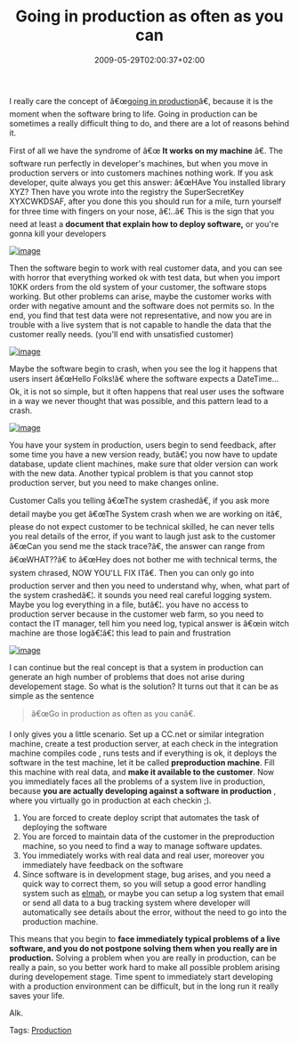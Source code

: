 ﻿---
title: "Going in production as often as you can"
description: ""
date: 2009-05-29T02:00:37+02:00
draft: false
tags: [Experiences]
categories: [Experiences]
---
I really care the concept of â€œ[going in production](http://www.codewrecks.com/blog/index.php/2009/05/09/good-programmers-put-code-in-production/)â€, because it is the moment when the software bring to life. Going in production can be sometimes a really difficult thing to do, and there are a lot of reasons behind it.

First of all we have the syndrome of â€œ **It works on my machine** â€. The software run perfectly in developer's machines, but when you move in production servers or into customers machines nothing work. If you ask developer, quite always you get this answer: â€œHAve You installed library XYZ? Then have you wrote into the registry the SuperSecretKey XYXCWKDSAF, after you done this you should run for a mile, turn yourself for three time with fingers on your nose, â€¦..â€ This is the sign that you need at least a  **document that explain how to deploy software,** or you're gonna kill your developers

[![image](https://www.codewrecks.com/blog/wp-content/uploads/2009/05/image-thumb8.png "image")](https://www.codewrecks.com/blog/wp-content/uploads/2009/05/image8.png)

Then the software begin to work with real customer data, and you can see with horror that everything worked ok with test data, but when you import 10KK orders from the old system of your customer, the software stops working. But other problems can arise, maybe the customer works with order with negative amount and the software does not permits so. In the end, you find that test data were not representative, and now you are in trouble with a live system that is not capable to handle the data that the customer really needs. (you'll end with unsatisfied customer)

[![image](https://www.codewrecks.com/blog/wp-content/uploads/2009/05/image-thumb9.png "image")](https://www.codewrecks.com/blog/wp-content/uploads/2009/05/image9.png)

Maybe the software begin to crash, when you see the log it happens that users insert â€œHello Folks!â€ where the software expects a DateTime…Ok, it is not so simple, but it often happens that real user uses the software in a way we never thought that was possible, and this pattern lead to a crash.

[![image](https://www.codewrecks.com/blog/wp-content/uploads/2009/05/image-thumb10.png "image")](https://www.codewrecks.com/blog/wp-content/uploads/2009/05/image10.png)

You have your system in production, users begin to send feedback, after some time you have a new version ready, butâ€¦ you now have to update database, update client machines, make sure that older version can work with the new data. Another typical problem is that you cannot stop production server, but you need to make changes online.

Customer Calls you telling â€œThe system crashedâ€, if you ask more detail maybe you get â€œThe System crash when we are working on itâ€, please do not expect customer to be technical skilled, he can never tells you real details of the error, if you want to laugh just ask to the customer â€œCan you send me the stack trace?â€, the answer can range from â€œWHAT??â€ to â€œHey does not bother me with technical terms, the system chrased, NOW YOU'LL FIX ITâ€. Then you can only go into production server and then you need to understand why, when, what part of the system crashedâ€¦. it sounds you need real careful logging system. Maybe you log everything in a file, butâ€¦. you have no access to production server because in the customer web farm, so you need to contact the IT manager, tell him you need log, typical answer is â€œin witch machine are those logâ€¦â€¦ this lead to pain and frustration

[![image](https://www.codewrecks.com/blog/wp-content/uploads/2009/05/image-thumb11.png "image")](https://www.codewrecks.com/blog/wp-content/uploads/2009/05/image11.png)

I can continue but the real concept is that a system in production can generate an high number of problems that does not arise during developement stage. So what is the solution? It turns out that it can be as simple as the sentence

> â€œGo in production as often as you canâ€.

I only gives you a little scenario. Set up a CC.net or similar integration machine, create a test production server, at each check in the integration machine compiles code , runs tests and if everything is ok, it deploys the software in the test machine, let it be called  **preproduction machine**. Fill this machine with real data, and  **make it available to the customer**. Now you immediately faces all the problems of a system live in production, because  **you are actually developing against a software in production** , where you virtually go in production at each checkin ;).

1. You are forced to create deploy script that automates the task of deploying the software
2. You are forced to maintain data of the customer in the preproduction machine, so you need to find a way to manage software updates.
3. You immediately works with real data and real user, moreover you immediately have feedback on the software
4. Since software is in development stage, bug arises, and you need a quick way to correct them, so you will setup a good error handling system such as [elmah](http://www.raboof.com/projects/Elmah/), or maybe you can setup a log system that email or send all data to a bug tracking system where developer will automatically see details about the error, without the need to go into the production machine.

This means that you begin to  **face immediately typical problems of a live software, and you do not postpone solving them when you really are in production.** Solving a problem when you are really in production, can be really a pain, so you better work hard to make all possible problem arising during developement stage. Time spent to immediately start developing with a production environment can be difficult, but in the long run it really saves your life.

Alk.

Tags: [Production](http://technorati.com/tag/Production)
